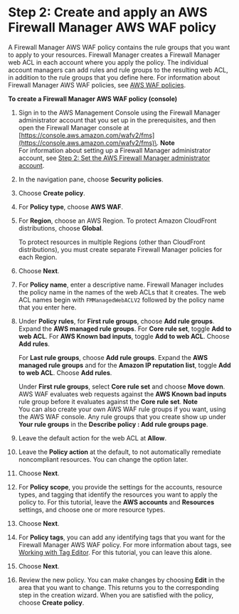 # Step 2: Create and apply an AWS Firewall Manager AWS WAF policy<a name="get-started-fms-create-security-policy"></a>

A Firewall Manager AWS WAF policy contains the rule groups that you want to apply to your resources\. Firewall Manager creates a Firewall Manager web ACL in each account where you apply the policy\. The individual account managers can add rules and rule groups to the resulting web ACL, in addition to the rule groups that you define here\. For information about Firewall Manager AWS WAF policies, see [AWS WAF policies](waf-policies.md)\.

**To create a Firewall Manager AWS WAF policy \(console\)**

1. Sign in to the AWS Management Console using the Firewall Manager administrator account that you set up in the prerequisites, and then open the Firewall Manager console at [https://console.aws.amazon.com/wafv2/fms](https://console.aws.amazon.com/wafv2/fms)\. 
**Note**  
For information about setting up a Firewall Manager administrator account, see [Step 2: Set the AWS Firewall Manager administrator account](enable-integration.md)\.

1. In the navigation pane, choose **Security policies**\.

1. Choose **Create policy**\.

1. For **Policy type**, choose **AWS WAF**\. 

1. For **Region**, choose an AWS Region\. To protect Amazon CloudFront distributions, choose **Global**\.

   To protect resources in multiple Regions \(other than CloudFront distributions\), you must create separate Firewall Manager policies for each Region\.

1. Choose **Next**\.

1. For **Policy name**, enter a descriptive name\. Firewall Manager includes the policy name in the names of the web ACLs that it creates\. The web ACL names begin with `FMManagedWebACLV2` followed by the policy name that you enter here\. 

1. Under **Policy rules**, for **First rule groups**, choose **Add rule groups**\. Expand the **AWS managed rule groups**\. For **Core rule set**, toggle **Add to web ACL**\. For **AWS Known bad inputs**, toggle **Add to web ACL**\. Choose **Add rules**\.

   For **Last rule groups**, choose **Add rule groups**\. Expand the **AWS managed rule groups** and for the **Amazon IP reputation list**, toggle **Add to web ACL**\. Choose **Add rules**\.

   Under **First rule groups**, select **Core rule set** and choose **Move down**\. AWS WAF evaluates web requests against the **AWS Known bad inputs** rule group before it evaluates against the **Core rule set**\. 
**Note**  
You can also create your own AWS WAF rule groups if you want, using the AWS WAF console\. Any rule groups that you create show up under **Your rule groups** in the **Describe policy : Add rule groups page**\. 

1. Leave the default action for the web ACL at **Allow**\. 

1. Leave the **Policy action** at the default, to not automatically remediate noncompliant resources\. You can change the option later\. 

1. Choose **Next**\.

1. For **Policy scope**, you provide the settings for the accounts, resource types, and tagging that identify the resources you want to apply the policy to\. For this tutorial, leave the **AWS accounts** and **Resources** settings, and choose one or more resource types\.

1. Choose **Next**\.

1. For **Policy tags**, you can add any identifying tags that you want for the Firewall Manager AWS WAF policy\. For more information about tags, see [Working with Tag Editor](https://docs.aws.amazon.com/awsconsolehelpdocs/latest/gsg/tag-editor.html)\. For this tutorial, you can leave this alone\.

1. Choose **Next**\.

1. Review the new policy\. You can make changes by choosing **Edit** in the area that you want to change\. This returns you to the corresponding step in the creation wizard\. When you are satisfied with the policy, choose **Create policy**\.